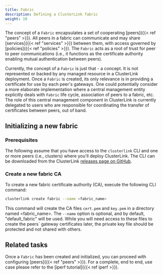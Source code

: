 ```yaml
---
title: Fabric
description: Defining a ClusterLink fabric
weight: 10
---
```


The concept of a `Fabric` encapsulates a set of cooperating [peers]({{< ref "peers" >}}).
 All peers in a fabric can communicate and may share [services]({{< ref "services" >}})
 between them, with access governed by [policies]({{< ref "policies" >}}).
 The `Fabric` acts as a root of trust for peer to peer communications (i.e.,
 it functions as the certificate authority enabling mutual authentication between
 peers).

Currently, the concept of a `Fabric` is just that - a concept. It is not represented
 or backed by any managed resource in a ClusterLink deployment. Once a `Fabric` is created,
 its only relevance is in providing a certificate for use by each peer's gateways.
 One could potentially consider a more elaborate implementation where a central
 management entity explicitly deals with `Fabric` life cycle, association of peers to
 a fabric, etc. The role of this central management component in ClusterLink is currently
 delegated to users who are responsible for coordinating the transfer of certificates
 between peers, out of band.

## Initializing a new fabric

### Prerequisites

The following assume that you have access to the `clusterlink` CLI and one or more
 peers (i.e., clusters) where you'll deploy ClusterLink. The CLI can be downloaded
 from the ClusterLink [releases page on GitHub](https://github.com/clusterlink-net/clusterlink/releases/latest).

### Create a new fabric CA

To create a new fabric certificate authority (CA), execute the following CLI command:

```sh
clusterlink create fabric --name <fabric_name>
```

This command will create the CA files `cert.pem` and `key.pem` in a directory named <fabric_name>.
The `--name` option is optional, and by default, "default_fabric" will be used.
While you will need access to these files to create the peers` gateway certificates later,
the private key file should be protected and not shared with others.

## Related tasks

Once a `Fabric` has been created and initialized, you can proceed with configuring
 [peers]({{< ref "peers" >}}). For a complete, end to end, use case please refer to the
 [iperf tutorial]({{< ref iperf >}}).
